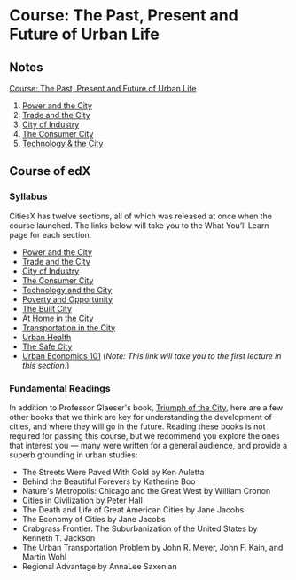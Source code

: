 # Course: The Past, Present and Future of Urban Life

## Notes

 [Course: The Past, Present and Future of Urban Life](https://app.yinxiang.com/shard/s27/nl/6744055/7b67e28c-8e13-40dc-abb9-a51a7861d024)

1. [Power and the City](https://app.yinxiang.com/shard/s27/nl/6744055/ccf2eac3-dddc-4421-8285-7ae889f3649f)
2. [Trade and the City](https://app.yinxiang.com/shard/s27/nl/6744055/f643e9fb-0474-406f-b4e3-ecc3c9d09871)
3. [City of Industry](https://app.yinxiang.com/shard/s27/nl/6744055/cb98166a-d337-4c28-9757-af9aa5dcf1cd)
4. [The Consumer City](https://app.yinxiang.com/shard/s27/nl/6744055/7b67e28c-8e13-40dc-abb9-a51a7861d024)
5. [Technology & the City](https://app.yinxiang.com/shard/s27/nl/6744055/6f8b490a-b275-4f12-8c99-be48c21f931d)

## Course of edX

### Syllabus

CitiesX has twelve sections, all of which was released at once when the course launched. The links below will take you to the What You’ll Learn page for each section:

* [Power and the City](https://courses.edx.org/courses/course-v1:HarvardX+Urban101x+3T2020/jump_to_id/5f6d09c7418b488c95ba094b7cb20f55)
* [Trade and the City](https://courses.edx.org/courses/course-v1:HarvardX+Urban101x+3T2020/jump_to_id/d6c445adb076406683c7be7c507a93db)
* [City of Industry](https://courses.edx.org/courses/course-v1:HarvardX+Urban101x+3T2020/jump_to_id/0fa6efb3916b4dbcb42488ac9a187cdb)
* [The Consumer City](https://courses.edx.org/courses/course-v1:HarvardX+Urban101x+3T2020/jump_to_id/cf48e19097404733876f74a9f7b5233c)
* [Technology and the City](https://courses.edx.org/courses/course-v1:HarvardX+Urban101x+3T2020/jump_to_id/86a47c5db5604876b96245b34fab9035)
* [Poverty and Opportunity](https://courses.edx.org/courses/course-v1:HarvardX+Urban101x+3T2020/jump_to_id/e34cc728be82456f8bbd60d9da26a073)
* [The Built City](https://courses.edx.org/courses/course-v1:HarvardX+Urban101x+3T2020/jump_to_id/29c5b8ab5b4b4c52a53a5b432ddfd93a)
* [At Home in the City](https://courses.edx.org/courses/course-v1:HarvardX+Urban101x+3T2020/jump_to_id/c117f1786ca04a35aa28a3b81d933fb3)
* [Transportation in the City](https://courses.edx.org/courses/course-v1:HarvardX+Urban101x+3T2020/jump_to_id/e018581461ee4d84947c2ace849d1bcc)
* [Urban Health](https://courses.edx.org/courses/course-v1:HarvardX+Urban101x+3T2020/jump_to_id/a5adaf540dff43f9999350aaaef8a62d)
* [The Safe City](https://courses.edx.org/courses/course-v1:HarvardX+Urban101x+3T2020/jump_to_id/c4389253c7504052a1fb7d3825422009)
* [Urban Economics 101](https://courses.edx.org/courses/course-v1:HarvardX+Urban101x+3T2020/jump_to_id/c38cbde887604c22bda6d0ac962615f6) \(_Note: This link will take you to the first lecture in this section._\)

### Fundamental Readings

In addition to Professor Glaeser's book, [Triumph of the City](https://courses.edx.org/courses/course-v1:HarvardX+Urban101x+3T2020/183d28fa31c846b8ac31d89debdb415b/), here are a few other books that we think are key for understanding the development of cities, and where they will go in the future. Reading these books is not required for passing this course, but we recommend you explore the ones that interest you — many were written for a general audience, and provide a superb grounding in urban studies:

* The Streets Were Paved With Gold by Ken Auletta
* Behind the Beautiful Forevers by Katherine Boo
* Nature's Metropolis: Chicago and the Great West by William Cronon
* Cities in Civilization by Peter Hall
* The Death and Life of Great American Cities by Jane Jacobs
* The Economy of Cities by Jane Jacobs
* Crabgrass Frontier: The Suburbanization of the United States  by Kenneth T. Jackson
* The Urban Transportation Problem by John R. Meyer, John F. Kain, and Martin Wohl
* Regional Advantage by AnnaLee Saxenian

